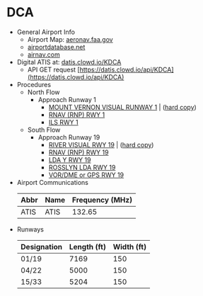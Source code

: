 # DCA

* General Airport Info
  * Airport Map: [aeronav.faa.gov](https://aeronav.faa.gov/d-tpp/2205/00443AD.PDF)
  * [airportdatabase.net](https://airportdatabase.net/united-states/ronald-reagan-washington-national-airport-dca_3483.html)
  * [airnav.com](https://www.airnav.com/airport/KDCA)
* Digital ATIS at: [datis.clowd.io/KDCA](https://datis.clowd.io/KDCA)
  * API GET request [https://datis.clowd.io/api/KDCA](https://datis.clowd.io/api/KDCA)
* Procedures
  * North Flow
    * Approach Runway 1
      * [MOUNT VERNON VISUAL RUNWAY 1](https://www.fly.faa.gov/Information/east/zdc/dca/atcCharts/DCA_CVFP_00443MOUNTVERNON_VIS1.pdf) | ([hard copy](./resources/DCA_CVFP_00443MOUNTVERNON_VIS1.pdf))
      * [RNAV (RNP) RWY 1](https://www.fly.faa.gov/Information/east/zdc/dca/atcCharts/DCA_IAP_00443RR1.pdf)
      * [ILS RWY 1](https://www.fly.faa.gov/Information/east/zdc/dca/atcCharts/DCA_IAP_00443I1.pdf)
  * South Flow 
    * Approach Runway 19
      * [RIVER VISUAL RWY 19](https://www.fly.faa.gov/Information/east/zdc/dca/atcCharts/DCA_CVFP_00443RIVER_VIS19.pdf) | ([hard copy](./resources/DCA_CVFP_00443RIVER_VIS19.pdf))
      * [RNAV (RNP) RWY 19](https://www.fly.faa.gov/Information/east/zdc/dca/atcCharts/DCA_IAP_00443RR19.pdf)
      * [LDA Y RWY 19](https://www.fly.faa.gov/Information/east/zdc/dca/atcCharts/DCA_IAP_00443LDAD19.pdf)
      * [ROSSLYN LDA RWY 19](https://www.fly.faa.gov/Information/east/zdc/dca/atcCharts/DCA_IAP_00443ROSSLYNLDA19.pdf)
      * [VOR/DME or GPS RWY 19](https://www.fly.faa.gov/Information/east/zdc/dca/atcCharts/DCA_IAP_00443VDG19.pdf)
* Airport Communications
  <table>
    <thead>
      <th>Abbr</th>
      <th>Name</th>
      <th>Frequency (MHz)</th>
    </thead>
    <tbody>
      <tr>
        <td>ATIS</td>
        <td>ATIS</td>
        <td>132.65</td>
      </tr>
    </tbody>
  </table>
* Runways
  <table>
    <thead>
      <th>Designation</th>
      <th>Length (ft)</th>
      <th>Width (ft)</th>
    </thead>
    <tbody>
      <tr>
        <td>01/19</td>
        <td>7169</td>
        <td>150</td>
      </tr>
      <tr>
        <td>04/22</td>
        <td>5000</td>
        <td>150</td>
      </tr>
      <tr>
        <td>15/33</td>
        <td>5204</td>
        <td>150</td>
      </tr>
    </tbody>
  </table>

<!--
    * Arrival: "Irons Four"
      [IRONS FOUR ARRIVAL](https://www.fly.faa.gov/Information/east/zdc/dca/atcCharts/DCA_STAR_00443IRONS.pdf)
-->